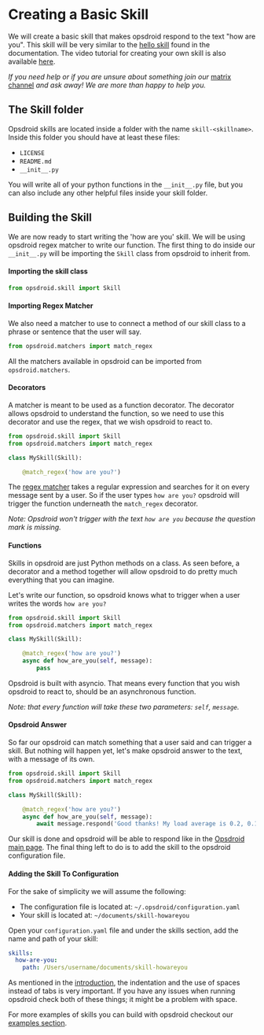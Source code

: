 # Creating a Basic Skill

We will create a basic skill that makes opsdroid respond to the text "how are you". This skill will be very similar to the [hello skill](../extending/skills.md#hello-world) found in the documentation.
The video tutorial for creating your own skill is also available [here](https://www.youtube.com/watch?v=gk7JN4e5l_4&index=3&list=PLViQCHlMbEq5nZL6VNrUxu--Of1uCpflq).

*If you need help or if you are unsure about something join our* [matrix channel](https://riot.im/app/#/room/#opsdroid-general:matrix.org) *and ask away! We are more than happy to help you.*

## The Skill folder
Opsdroid skills are located inside a folder with the name `skill-<skillname>`. Inside this folder you should have at least these files:

- `LICENSE`
- `README.md`
- `__init__.py`

You will write all of your python functions in the `__init__.py` file, but you can also include any other helpful files inside your skill folder.

## Building the Skill
We are now ready to start writing the 'how are you' skill. We will be using opsdroid regex matcher to write our function. The first thing to do inside our `__init__.py` will be importing the `Skill` class from opsdroid to inherit from.

#### Importing the skill class

```python
from opsdroid.skill import Skill
```

#### Importing Regex Matcher

We also need a matcher to use to connect a method of our skill class to a phrase or sentence that the user will say.

```python
from opsdroid.matchers import match_regex
```

All the matchers available in opsdroid can be imported from `opsdroid.matchers`.

#### Decorators
A matcher is meant to be used as a function decorator. The decorator allows opsdroid to understand the function, so we need to use this decorator and use the regex, that we wish opsdroid to react to.

```python
from opsdroid.skill import Skill
from opsdroid.matchers import match_regex

class MySkill(Skill):

    @match_regex('how are you?')
```

The [regex matcher](../matchers/regex.md) takes a regular expression and searches for it on every message sent by a user. So if the user types `how are you?` opsdroid will trigger the function underneath the `match_regex` decorator.

_Note: Opsdroid won't trigger with the text `how are you` because the question mark is missing._

#### Functions
Skills in opsdroid are just Python methods on a class. As seen before, a decorator and a method together will allow opsdroid to do pretty much everything that you can imagine.

Let's write our function, so opsdroid knows what to trigger when a user writes the words `how are you?`

```python
from opsdroid.skill import Skill
from opsdroid.matchers import match_regex

class MySkill(Skill):

    @match_regex('how are you?')
    async def how_are_you(self, message):
        pass
```

Opsdroid is built with asyncio. That means every function that you wish opsdroid to react to, should be an asynchronous function.

_Note: that every function will take these two parameters: `self`, `message`._

#### Opsdroid Answer
So far our opsdroid can match something that a user said and can trigger a skill. But nothing will happen yet, let's make opsdroid answer to the text, with a message of its own.

```python
from opsdroid.skill import Skill
from opsdroid.matchers import match_regex

class MySkill(Skill):

    @match_regex('how are you?')
    async def how_are_you(self, message):
        await message.respond('Good thanks! My load average is 0.2, 0.1, 0.1.')
```

Our skill is done and opsdroid will be able to respond like in the [Opsdroid main page](https://opsdroid.github.io). The final thing left to do is to add the skill to the opsdroid configuration file.


#### Adding the Skill To Configuration
For the sake of simplicity we will assume the following:
- The configuration file is located at: `~/.opsdroid/configuration.yaml`
- Your skill is located at: `~/documents/skill-howareyou`

Open your `configuration.yaml` file and under the skills section, add the name and path of your skill:

```yaml
skills:
  how-are-you:
    path: /Users/username/documents/skill-howareyou
```

As mentioned in the [introduction](introduction.md), the indentation and the use of spaces instead of tabs is very important. If you have any issues when running opsdroid check both of these things; it might be a problem with space.

For more examples of skills you can build with opsdroid checkout our [examples section](../examples/introduction.md).